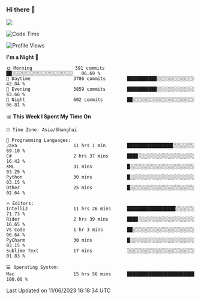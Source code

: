 ### Hi there 👋

<!--
**JJAYCHEN1e/jjaychen1e** is a ✨ _special_ ✨ repository because its `README.md` (this file) appears on your GitHub profile.

Here are some ideas to get you started:

- 🔭 I’m currently working on ...
- 🌱 I’m currently learning ...
- 👯 I’m looking to collaborate on ...
- 🤔 I’m looking for help with ...
- 💬 Ask me about ...
- 📫 How to reach me: ...
- 😄 Pronouns: ...
- ⚡ Fun fact: ...
-->

[![](https://github-readme-stats.vercel.app/api?username=jjaychen1e&show_icons=true)](https://github.com/jjaychen1e/github-readme-stats?count_private=true)

<!--START_SECTION:waka-->
![Code Time](http://img.shields.io/badge/Code%20Time-743%20hrs%2057%20mins-blue)

![Profile Views](http://img.shields.io/badge/Profile%20Views-1-blue)

**I'm a Night 🦉** 

```text
🌞 Morning                591 commits         ██░░░░░░░░░░░░░░░░░░░░░░░   06.69 % 
🌆 Daytime                3786 commits        ███████████░░░░░░░░░░░░░░   42.84 % 
🌃 Evening                3859 commits        ███████████░░░░░░░░░░░░░░   43.66 % 
🌙 Night                  602 commits         ██░░░░░░░░░░░░░░░░░░░░░░░   06.81 % 
```


📊 **This Week I Spent My Time On** 

```text
🕑︎ Time Zone: Asia/Shanghai

💬 Programming Languages: 
Java                     11 hrs 1 min        █████████████████░░░░░░░░   69.10 % 
C#                       2 hrs 37 mins       ████░░░░░░░░░░░░░░░░░░░░░   16.42 % 
XML                      31 mins             █░░░░░░░░░░░░░░░░░░░░░░░░   03.29 % 
Python                   30 mins             █░░░░░░░░░░░░░░░░░░░░░░░░   03.15 % 
Other                    25 mins             █░░░░░░░░░░░░░░░░░░░░░░░░   02.64 % 

🔥 Editors: 
IntelliJ                 11 hrs 26 mins      ██████████████████░░░░░░░   71.73 % 
Rider                    2 hrs 39 mins       ████░░░░░░░░░░░░░░░░░░░░░   16.65 % 
VS Code                  1 hr 3 mins         ██░░░░░░░░░░░░░░░░░░░░░░░   06.64 % 
PyCharm                  30 mins             █░░░░░░░░░░░░░░░░░░░░░░░░   03.15 % 
Sublime Text             17 mins             ░░░░░░░░░░░░░░░░░░░░░░░░░   01.83 % 

💻 Operating System: 
Mac                      15 hrs 56 mins      █████████████████████████   100.00 % 
```


 Last Updated on 11/06/2023 16:18:34 UTC
<!--END_SECTION:waka-->
